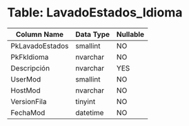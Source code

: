 # Table: LavadoEstados_Idioma

| Column Name | Data Type | Nullable |
|-------------|-----------|----------|
| PkLavadoEstados | smallint | NO |
| PkFkIdioma | nvarchar | NO |
| Descripción | nvarchar | YES |
| UserMod | smallint | NO |
| HostMod | nvarchar | NO |
| VersionFila | tinyint | NO |
| FechaMod | datetime | NO |

